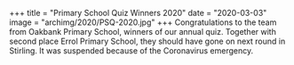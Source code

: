 +++
title = "Primary School Quiz Winners 2020"
date = "2020-03-03"
image = "archimg/2020/PSQ-2020.jpg"
+++
Congratulations to the team from Oakbank Primary School, winners of our annual quiz. Together with second place Errol Primary School, they should have gone on next round in Stirling. It was suspended because of the Coronavirus emergency.

